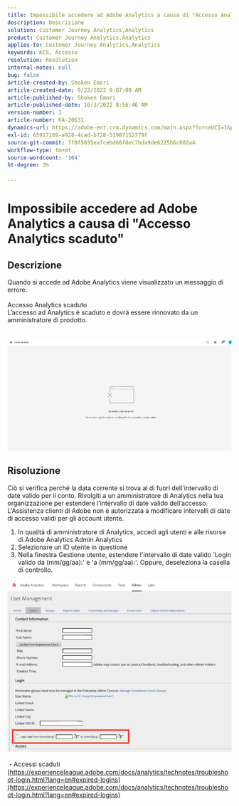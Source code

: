 ```yaml
---
title: Impossibile accedere ad Adobe Analytics a causa di "Accesso Analytics scaduto"
description: Descrizione
solution: Customer Journey Analytics,Analytics
product: Customer Journey Analytics,Analytics
applies-to: Customer Journey Analytics,Analytics
keywords: KCS, Accesso
resolution: Resolution
internal-notes: null
bug: false
article-created-by: Shoken Emori
article-created-date: 9/22/2022 9:07:09 AM
article-published-by: Shoken Emori
article-published-date: 10/3/2022 8:56:46 AM
version-number: 1
article-number: KA-20631
dynamics-url: https://adobe-ent.crm.dynamics.com/main.aspx?forceUCI=1&pagetype=entityrecord&etn=knowledgearticle&id=e4b722ec-553a-ed11-9db0-0022480869de
exl-id: 65917189-e928-4cad-b728-51987152779f
source-git-commit: 7f0f5035ea7cebd60f6ec7bda9de6225b6c602a4
workflow-type: tm+mt
source-wordcount: '164'
ht-degree: 3%

---
```


# Impossibile accedere ad Adobe Analytics a causa di &quot;Accesso Analytics scaduto&quot;

## Descrizione

Quando si accede ad Adobe Analytics viene visualizzato un messaggio di errore.
<br> 
<br>Accesso Analytics scaduto
<br>L’accesso ad Analytics è scaduto e dovrà essere rinnovato da un amministratore di prodotto.
<br> <br><br>![](assets/___871742cf-563a-ed11-9db0-0022480869de___.jpeg)

## Risoluzione


Ciò si verifica perché la data corrente si trova al di fuori dell&#39;intervallo di date valido per il conto. Rivolgiti a un amministratore di Analytics nella tua organizzazione per estendere l’intervallo di date valido dell’accesso. L&#39;Assistenza clienti di Adobe non è autorizzata a modificare intervalli di date di accesso validi per gli account utente.

1. In qualità di amministratore di Analytics, accedi agli utenti e alle risorse di Adobe Analytics Admin Analytics
2. Selezionare un ID utente in questione
3. Nella finestra Gestione utente, estendere l&#39;intervallo di date valido &#39;Login valido da (mm/gg/aa):&#39; e &#39;a (mm/gg/aa):&#39;. Oppure, deseleziona la casella di controllo.


![](assets/6282c86d-563a-ed11-9db0-0022480869de.png)

・Accessi scaduti
[https://experienceleague.adobe.com/docs/analytics/technotes/troubleshoot-login.html?lang=en#expired-logins](https://experienceleague.adobe.com/docs/analytics/technotes/troubleshoot-login.html?lang=en#expired-logins)

